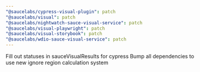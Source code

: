 ```yaml
---
"@saucelabs/cypress-visual-plugin": patch
"@saucelabs/visual": patch
"@saucelabs/nightwatch-sauce-visual-service": patch
"@saucelabs/visual-playwright": patch
"@saucelabs/visual-storybook": patch
"@saucelabs/wdio-sauce-visual-service": patch
---
```


Fill out statuses in sauceVisualResults for cypress
Bump all dependencies to use new ignore region calculation system
